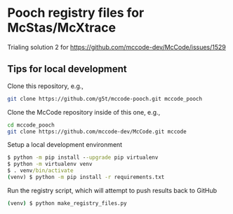 # Pooch registry files for McStas/McXtrace
Trialing solution 2 for https://github.com/mccode-dev/McCode/issues/1529


## Tips for local development
Clone this repository, e.g.,
```bash
git clone https://github.com/g5t/mccode-pooch.git mccode_pooch
```

Clone the McCode repository inside of this one, e.g.,
```bash
cd mccode_pooch
git clone https://github.com/mccode-dev/McCode.git mccode
```

Setup a local development environment
```cmd 
$ python -m pip install --upgrade pip virtualenv
$ python -m virtualenv venv
$ . venv/bin/activate
(venv) $ python -m pip install -r requirements.txt 
```

Run the registry script, which will attempt to push results back to GitHub
```bash
(venv) $ python make_registry_files.py
```